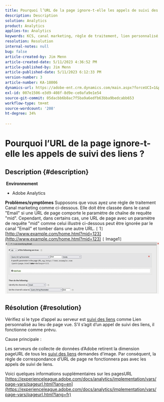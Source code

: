 ```yaml
---
title: Pourquoi l’URL de la page ignore-t-elle les appels de suivi des liens ?
description: Description
solution: Analytics
product: Analytics
applies-to: Analytics
keywords: KCS, canal marketing, règle de traitement, lien personnalisé, URL, saut, appels de suivi, page, FAQ
resolution: Resolution
internal-notes: null
bug: false
article-created-by: Jim Menn
article-created-date: 5/11/2023 4:36:52 PM
article-published-by: Jim Menn
article-published-date: 5/11/2023 6:12:33 PM
version-number: 3
article-number: KA-18006
dynamics-url: https://adobe-ent.crm.dynamics.com/main.aspx?forceUCI=1&pagetype=entityrecord&etn=knowledgearticle&id=fa97f106-1af0-ed11-8849-6045bd006295
exl-id: 007e1506-e3d9-408f-8d9e-ce0afa9e1e54
source-git-commit: 05dacbb6b8ac7f5ba9a6edfb63bba9bedcabb653
workflow-type: tm+mt
source-wordcount: '208'
ht-degree: 34%

---
```


# Pourquoi l’URL de la page ignore-t-elle les appels de suivi des liens ?

## Description {#description}

<b> Environnement</b>
- Adobe Analytics



<b>Problèmes/symptômes</b>
Supposons que vous ayez une règle de traitement Canal marketing comme ci-dessous. Elle doit être classée dans le canal &quot;Email&quot; si une URL de page comporte le paramètre de chaîne de requête &quot;mid&quot;.
Cependant, dans certains cas, une URL de page avec un paramètre de requête &quot;mid&quot; comme celui illustré ci-dessous peut être ignorée par le canal &quot;Email&quot; et tomber dans une autre URL.
`[` 1`]`  [http://www.example.com/home.html?mid=123](http://www.example.com/home.html?mid=123)
`[` Image1`]`
![](assets/___fb97f106-1af0-ed11-8849-6045bd006295___.png)


## Résolution {#resolution}




Vérifiez si le type d’appel au serveur est [suivi des liens](https://experienceleague.adobe.com/docs/analytics/implementation/vars/functions/tl-method.html?lang=fr) comme Lien personnalisé au lieu de page vue. S’il s’agit d’un appel de suivi des liens, il fonctionne comme prévu.





Cause principale :

Les serveurs de collecte de données d’Adobe retirent la dimension pageURL de tous les [suivi des liens](https://experienceleague.adobe.com/docs/analytics/implementation/vars/functions/tl-method.html?lang=fr) demandes d’image. Par conséquent, la règle de correspondance d’URL de page ne fonctionnera pas avec les appels de suivi de liens.

Voici quelques informations supplémentaires sur les pagesURL [https://experienceleague.adobe.com/docs/analytics/implementation/vars/page-vars/pageurl.html?lang=en](https://experienceleague.adobe.com/docs/analytics/implementation/vars/page-vars/pageurl.html?lang=fr)
